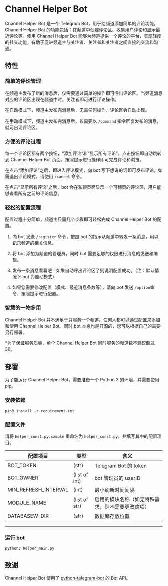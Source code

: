 # Channel Helper Bot

Channel Helper Bot 是一个 Telegram Bot，用于给频道添加简单的评论功能。Channel Helper Bot 的功能包括：在频道中创建评论区、收集用户评论和显示最近评论等。使用 Channel Helper Bot 能够为频道提供一个评论的平台，实现轻度的社交功能，有助于促进频道主与关注者、关注者和关注者之间直接的交流和沟通。

## 特性

### 简单的评论管理

在频道主发布了新的消息后，仅需要通过简单的操作即可呼出评论区。当频道消息对应的评论区出现在频道中时，关注者即可进行评论操作。

在自动模式下，频道主发布完消息后，无需任何操作，评论区会自动出现。

在手动模式下，频道主发布完消息后，仅需要以 `/command` 指令回复发布的消息，就可出现评论区。

### 方便的评论过程

每一个评论区都有两个按钮，“添加评论”和“显示所有评论”。点击按钮即自动跳转到 Channel Helper Bot 页面，按照提示进行操作即可完成评论和浏览。

在点击“添加评论”之后，即进入评论模式，向 bot 写下想说的话即可发布评论。如需退出评论模式，请使用 `/cancel` 命令。

在点击“显示所有评论”之后，bot 会在私聊页面显示一个可翻页的评论区，用户能够查看所有之前的评论信息。

### 轻松的配置流程

配置过程十分简单，频道主只需几个步骤即可轻松完成 Channel Helper Bot 的配置。

1. 向 bot 发送 `/register` 命令，按照 bot 的指示从频道中转发一条消息，用以记录频道的相关信息。

2. 将 bot 添加为频道的管理员，同时 bot 需要足够的权限进行消息的发送和编辑。

3. 发布一条消息看看吧！如果自动呼出评论区了则说明配置成功。（注：默认情况下 bot 为自动模式）

4. 如果您需要修改配置（模式、最近消息条数等），请向 bot 发送 `/option`命令，按照提示进行配置。

### 智慧的一物多用

Channel Helper Bot 并不满足于只服务一个频道。任何人都可以通过配置来添加和使用 Channel Helper Bot。同时 bot 本身也是开源的，您可以根据自己的需要另行部署。

*为了保证服务质量，单个 Channel Helper Bot 同时服务的频道数不建议超过30。

## 部署

为了能运行 Channel Helper Bot，需要准备一个 Python 3 的环境，并需要使用 pip。

### 安装依赖 

`pip3 install -r requirement.txt`

### 配置文件

请将 `helper_const.py.sample` 重命名为 `helper_const.py`，并填写其中的配置项目。

| 配置项目             | 类型          | 含义                                             
|----------------------|---------------|--------------------------------------------------
| BOT_TOKEN            | (str)         | Telegram Bot 的 token                            
| BOT_OWNER            | (list of int) | bot 管理员的 userID                              
| MIN_REFRESH_INTERVAL | (int)         | 最小刷新时间间隔                                 
| MODULE_NAME          | (list of str) | 启用的模块名称（如无特殊需求，则不需要更改这项） 
| DATABASEW_DIR        | (str)         | 数据库存放位置                             
------------------------------------------------------------------------------------------

### 运行 bot 

`python3 helper_main.py`

## 致谢

Channel Helper Bot 使用了 [python-telegram-bot](https://github.com/python-telegram-bot/python-telegram-bot) 的 Bot API。
